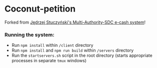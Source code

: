 # Coconut-petition

Forked from [Jędrzej Stuczyński's Multi-Authority-SDC e-cash system](https://github.com/jstuczyn/Multi-Authority-SDC)!

### Running the system:

- Run `npm install` within `/client` directory
- Run `npm install` and `npm run build` within `/servers` directory
- Run the `startservers.sh` script in the root directory (starts appropriate processes in separate `tmux` windows)
